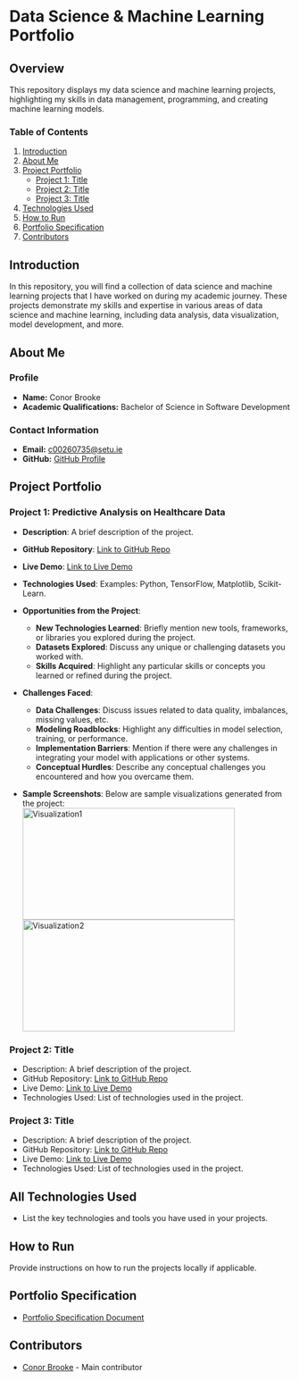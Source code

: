# Data Science & Machine Learning Portfolio

## Overview

This repository displays my data science and machine learning projects, highlighting my skills in data management, programming, and creating machine learning models.

### Table of Contents

1. [Introduction](#introduction)
2. [About Me](#about-me)
3. [Project Portfolio](#project-portfolio)
   - [Project 1: Title](#project-1-title)
   - [Project 2: Title](#project-2-title)
   - [Project 3: Title](#project-3-title)
4. [Technologies Used](#technologies-used)
5. [How to Run](#how-to-run)
6. [Portfolio Specification](#portfolio-specification)
7. [Contributors](#contributors)

## Introduction

In this repository, you will find a collection of data science and machine learning projects that I have worked on during my academic journey. These projects demonstrate my skills and expertise in various areas of data science and machine learning, including data analysis, data visualization, model development, and more.

## About Me
   ### Profile
   - **Name:** Conor Brooke 
   - **Academic Qualifications:** Bachelor of Science in Software Development 
   
   ### Contact Information
   - **Email:** c00260735@setu.ie
   - **GitHub:** [GitHub Profile](https://github.com/conorbrooke77)


## Project Portfolio

### Project 1: Predictive Analysis on Healthcare Data

- **Description**: A brief description of the project.
- **GitHub Repository**: [Link to GitHub Repo](https://github.com/conorbrooke77/Data-Science-ML-Project)
- **Live Demo**: [Link to Live Demo](https://www.youtube.com/)
- **Technologies Used**: Examples: Python, TensorFlow, Matplotlib, Scikit-Learn.
- **Opportunities from the Project**: 
  - **New Technologies Learned**: Briefly mention new tools, frameworks, or libraries you explored during the project.
  - **Datasets Explored**: Discuss any unique or challenging datasets you worked with.
  - **Skills Acquired**: Highlight any particular skills or concepts you learned or refined during the project.

- **Challenges Faced**: 
  - **Data Challenges**: Discuss issues related to data quality, imbalances, missing values, etc.
  - **Modeling Roadblocks**: Highlight any difficulties in model selection, training, or performance.
  - **Implementation Barriers**: Mention if there were any challenges in integrating your model with applications or other systems.
  - **Conceptual Hurdles**: Describe any conceptual challenges you encountered and how you overcame them.

- **Sample Screenshots**:
  Below are sample visualizations generated from the project:  
  <img src="https://cdn.sisense.com/wp-content/uploads/cost-of-admissions-line-chart.png" alt="Visualization1" width="380" height="200">
  <img src="https://tateeda.com/wp-content/webp-express/webp-images/uploads/2023/01/Tateeda-vaccination-graph-2-1024x700.jpg.webp" alt="Visualization2" width="380" height="200">

### Project 2: Title

- Description: A brief description of the project.
- GitHub Repository: [Link to GitHub Repo](https://github.com/conorbrooke77/Data-Science-ML-Project)
- Live Demo: [Link to Live Demo](https://www.youtube.com/)
- Technologies Used: List of technologies used in the project.

### Project 3: Title

- Description: A brief description of the project.
- GitHub Repository: [Link to GitHub Repo](https://github.com/conorbrooke77/Data-Science-ML-Project)
- Live Demo: [Link to Live Demo](https://www.youtube.com/)
- Technologies Used: List of technologies used in the project.

## All Technologies Used

- List the key technologies and tools you have used in your projects.

## How to Run

Provide instructions on how to run the projects locally if applicable.

## Portfolio Specification

- [Portfolio Specification Document](link-to-specification-document.pdf)

## Contributors

- [Conor Brooke](https://github.com/conorbrooke77) - Main contributor

